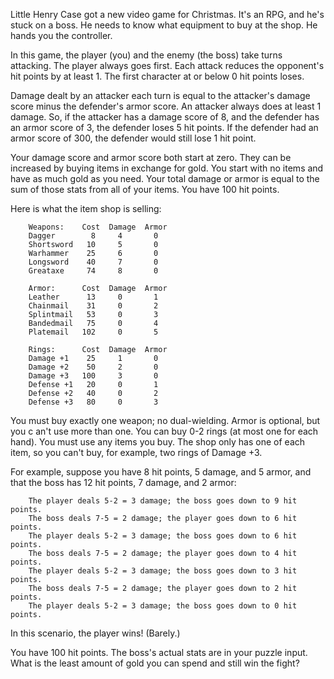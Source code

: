 Little Henry Case got a new video game for Christmas. It's
an RPG, and he's stuck on a boss. He needs to know what
equipment to buy at the shop. He hands you the controller.

In this game, the player (you) and the enemy (the boss) take
turns attacking. The player always goes first. Each attack
reduces the opponent's hit points by at least 1. The first
character at or below 0 hit points loses.

Damage dealt by an attacker each turn is equal to the
attacker's damage score minus the defender's armor score. An
attacker always does at least 1 damage. So, if the attacker
has a damage score of 8, and the defender has an armor score
of 3, the defender loses 5 hit points. If the defender had
an armor score of 300, the defender would still lose 1 hit
point.

Your damage score and armor score both start at zero. They
can be increased by buying items in exchange for gold. You
start with no items and have as much gold as you need. Your
total damage or armor is equal to the sum of those stats
from all of your items. You have 100 hit points.

Here is what the item shop is selling:

        Weapons:    Cost  Damage  Armor
        Dagger        8     4       0
        Shortsword   10     5       0
        Warhammer    25     6       0
        Longsword    40     7       0
        Greataxe     74     8       0

        Armor:      Cost  Damage  Armor
        Leather      13     0       1
        Chainmail    31     0       2
        Splintmail   53     0       3
        Bandedmail   75     0       4
        Platemail   102     0       5

        Rings:      Cost  Damage  Armor
        Damage +1    25     1       0
        Damage +2    50     2       0
        Damage +3   100     3       0
        Defense +1   20     0       1
        Defense +2   40     0       2
        Defense +3   80     0       3

You must buy exactly one weapon; no dual-wielding. Armor is
optional, but you c an't use more than one. You can buy 0-2
rings (at most one for each hand). You must use any items
you buy. The shop only has one of each item, so you can't
buy, for example, two rings of Damage +3.

For example, suppose you have 8 hit points, 5 damage, and 5
armor, and that the boss has 12 hit points, 7 damage, and 2
armor:

        The player deals 5-2 = 3 damage; the boss goes down to 9 hit points.
        The boss deals 7-5 = 2 damage; the player goes down to 6 hit points.
        The player deals 5-2 = 3 damage; the boss goes down to 6 hit points.
        The boss deals 7-5 = 2 damage; the player goes down to 4 hit points.
        The player deals 5-2 = 3 damage; the boss goes down to 3 hit points.
        The boss deals 7-5 = 2 damage; the player goes down to 2 hit points.
        The player deals 5-2 = 3 damage; the boss goes down to 0 hit points.

In this scenario, the player wins! (Barely.)

You have 100 hit points. The boss's actual stats are in your
puzzle input. What is the least amount of gold you can spend
and still win the fight?

